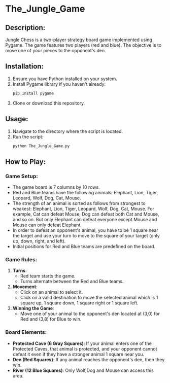 # The_Jungle_Game

## Description:
Jungle Chess is a two-player strategy board game implemented using Pygame. The game features two players (red and blue). The objective is to move one of your pieces to the opponent's den.

## Installation:
1. Ensure you have Python installed on your system.
2. Install Pygame library if you haven't already:
    ```bash
    pip install pygame
    ```
3. Clone or download this repository.

## Usage:
1. Navigate to the directory where the script is located.
2. Run the script:
    ```bash
    python The_Jungle_Game.py
    ```

## How to Play:

### Game Setup:
- The game board is 7 columns by 10 rows.
- Red and Blue teams have the following animals: Elephant, Lion, Tiger, Leopard, Wolf, Dog, Cat, Mouse.
- The strength of an animal is sorted as follows from strongest to weakest: Elephant, Lion, Tiger, Leopard, Wolf, Dog, Cat, Mouse. For example, Cat can defeat Mouse, Dog can defeat both Cat and Mouse, and so on. But only Elephant can defeat everyone except Mouse and Mouse can only defeat Elephant.
- In order to defeat an opponent's animal, you have to be 1 square near the target and use your turn to move to the square of your target (only up, down, right, and left).
- Initial positions for Red and Blue teams are predefined on the board.

### Game Rules:
1. **Turns**:
    - Red team starts the game.
    - Turns alternate between the Red and Blue teams.
2. **Movement**:
    - Click on an animal to select it.
    - Click on a valid destination to move the selected animal which is 1 square up, 1 square down, 1 square right or 1 square left.
3. **Winning the Game**:
    - Move one of your animal to the opponent's den located at (3,0) for Red and (3,8) for Blue to win.

### Board Elements:
- **Protected Cave (6 Gray Squares)**: If your animal enters one of the Protected Caves, that animal is protected, and your opponent cannot defeat it even if they have a stronger animal 1 square near you.
- **Den (Red Squares)**: If any animal reaches the opponent's den, then they win.
- **River (12 Blue Squares)**: Only Wolf,Dog and Mouse can access this area.
